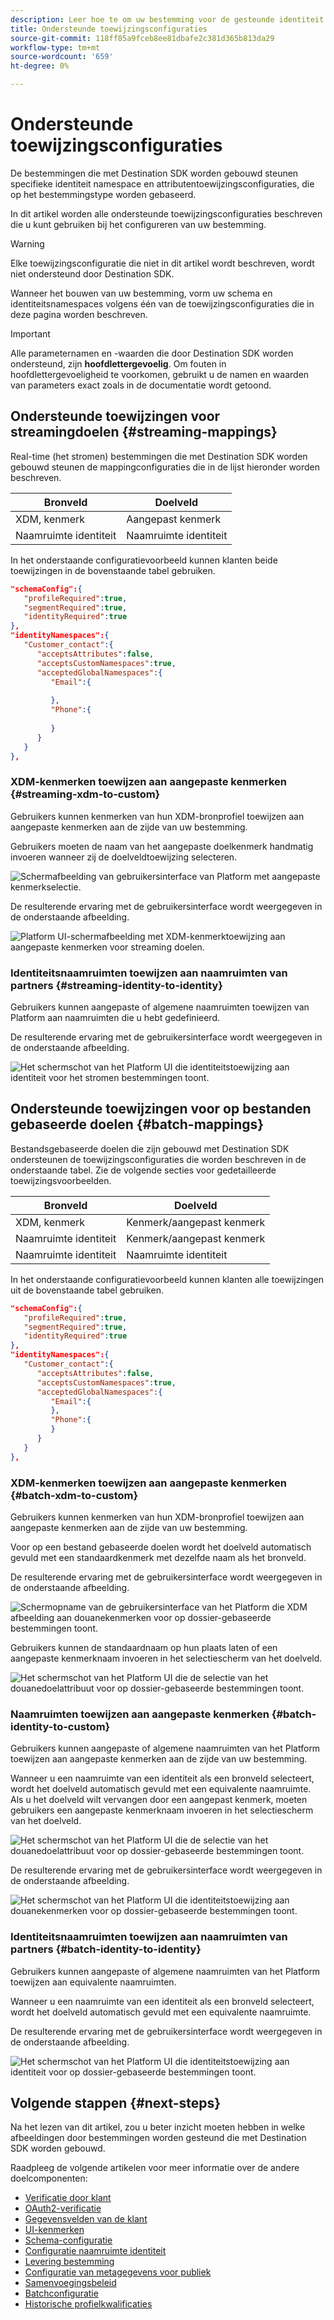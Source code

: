 ```yaml
---
description: Leer hoe te om uw bestemming voor de gesteunde identiteit en attributenkaartconfiguraties te vormen.
title: Ondersteunde toewijzingsconfiguraties
source-git-commit: 118ff85a9fceb8ee81dbafe2c381d365b813da29
workflow-type: tm+mt
source-wordcount: '659'
ht-degree: 0%

---
```



# Ondersteunde toewijzingsconfiguraties

De bestemmingen die met Destination SDK worden gebouwd steunen specifieke identiteit namespace en attributentoewijzingsconfiguraties, die op het bestemmingstype worden gebaseerd.

In dit artikel worden alle ondersteunde toewijzingsconfiguraties beschreven die u kunt gebruiken bij het configureren van uw bestemming.

>[!WARNING]
>
>Elke toewijzingsconfiguratie die niet in dit artikel wordt beschreven, wordt niet ondersteund door Destination SDK.

Wanneer het bouwen van uw bestemming, vorm uw schema en identiteitsnamespaces volgens één van de toewijzingsconfiguraties die in deze pagina worden beschreven.

>[!IMPORTANT]
>
>Alle parameternamen en -waarden die door Destination SDK worden ondersteund, zijn **hoofdlettergevoelig**. Om fouten in hoofdlettergevoeligheid te voorkomen, gebruikt u de namen en waarden van parameters exact zoals in de documentatie wordt getoond.

## Ondersteunde toewijzingen voor streamingdoelen {#streaming-mappings}

Real-time (het stromen) bestemmingen die met Destination SDK worden gebouwd steunen de mappingconfiguraties die in de lijst hieronder worden beschreven.

| Bronveld | Doelveld |
| --- | --- |
| XDM, kenmerk | Aangepast kenmerk |
| Naamruimte identiteit | Naamruimte identiteit |

In het onderstaande configuratievoorbeeld kunnen klanten beide toewijzingen in de bovenstaande tabel gebruiken.

```json
"schemaConfig":{
   "profileRequired":true,
   "segmentRequired":true,
   "identityRequired":true
},
"identityNamespaces":{
   "Customer_contact":{
      "acceptsAttributes":false,
      "acceptsCustomNamespaces":true,
      "acceptedGlobalNamespaces":{
         "Email":{
            
         },
         "Phone":{
            
         }
      }
   }
},
```

### XDM-kenmerken toewijzen aan aangepaste kenmerken {#streaming-xdm-to-custom}

Gebruikers kunnen kenmerken van hun XDM-bronprofiel toewijzen aan aangepaste kenmerken aan de zijde van uw bestemming.

Gebruikers moeten de naam van het aangepaste doelkenmerk handmatig invoeren wanneer zij de doelveldtoewijzing selecteren.

![Schermafbeelding van gebruikersinterface van Platform met aangepaste kenmerkselectie.](../../assets/functionality/destination-configuration/mapping-streaming-select-custom-attribute.png)

De resulterende ervaring met de gebruikersinterface wordt weergegeven in de onderstaande afbeelding.

![Platform UI-schermafbeelding met XDM-kenmerktoewijzing aan aangepaste kenmerken voor streaming doelen.](../../assets/functionality/destination-configuration/mapping-streaming-xdm-custom.png)

### Identiteitsnaamruimten toewijzen aan naamruimten van partners {#streaming-identity-to-identity}

Gebruikers kunnen aangepaste of algemene naamruimten toewijzen van Platform aan naamruimten die u hebt gedefinieerd.

De resulterende ervaring met de gebruikersinterface wordt weergegeven in de onderstaande afbeelding.

![Het schermschot van het Platform UI die identiteitstoewijzing aan identiteit voor het stromen bestemmingen toont.](../../assets/functionality/destination-configuration/mapping-streaming-identity-identity.png)

## Ondersteunde toewijzingen voor op bestanden gebaseerde doelen {#batch-mappings}

Bestandsgebaseerde doelen die zijn gebouwd met Destination SDK ondersteunen de toewijzingsconfiguraties die worden beschreven in de onderstaande tabel. Zie de volgende secties voor gedetailleerde toewijzingsvoorbeelden.

| Bronveld | Doelveld |
| --- | --- |
| XDM, kenmerk | Kenmerk/aangepast kenmerk |
| Naamruimte identiteit | Kenmerk/aangepast kenmerk |
| Naamruimte identiteit | Naamruimte identiteit |

In het onderstaande configuratievoorbeeld kunnen klanten alle toewijzingen uit de bovenstaande tabel gebruiken.

```json
"schemaConfig":{
   "profileRequired":true,
   "segmentRequired":true,
   "identityRequired":true
},
"identityNamespaces":{
   "Customer_contact":{
      "acceptsAttributes":false,
      "acceptsCustomNamespaces":true,
      "acceptedGlobalNamespaces":{
         "Email":{
         },
         "Phone":{
         }
      }
   }
},
```

### XDM-kenmerken toewijzen aan aangepaste kenmerken {#batch-xdm-to-custom}

Gebruikers kunnen kenmerken van hun XDM-bronprofiel toewijzen aan aangepaste kenmerken aan de zijde van uw bestemming.

Voor op een bestand gebaseerde doelen wordt het doelveld automatisch gevuld met een standaardkenmerk met dezelfde naam als het bronveld.

De resulterende ervaring met de gebruikersinterface wordt weergegeven in de onderstaande afbeelding.

![Schermopname van de gebruikersinterface van het Platform die XDM afbeelding aan douanekenmerken voor op dossier-gebaseerde bestemmingen toont.](../../assets/functionality/destination-configuration/mapping-batch-xdm-custom.png)

Gebruikers kunnen de standaardnaam op hun plaats laten of een aangepaste kenmerknaam invoeren in het selectiescherm van het doelveld.

![Het schermschot van het Platform UI die de selectie van het douanedoelattribuut voor op dossier-gebaseerde bestemmingen toont.](../../assets/functionality/destination-configuration/mapping-batch-custom-attribute.png)

### Naamruimten toewijzen aan aangepaste kenmerken {#batch-identity-to-custom}

Gebruikers kunnen aangepaste of algemene naamruimten van het Platform toewijzen aan aangepaste kenmerken aan de zijde van uw bestemming.

Wanneer u een naamruimte van een identiteit als een bronveld selecteert, wordt het doelveld automatisch gevuld met een equivalente naamruimte. Als u het doelveld wilt vervangen door een aangepast kenmerk, moeten gebruikers een aangepaste kenmerknaam invoeren in het selectiescherm van het doelveld.

![Het schermschot van het Platform UI die de selectie van het douanedoelattribuut voor op dossier-gebaseerde bestemmingen toont.](../../assets/functionality/destination-configuration/mapping-batch-custom-attribute.png)

De resulterende ervaring met de gebruikersinterface wordt weergegeven in de onderstaande afbeelding.

![Het schermschot van het Platform UI die identiteitstoewijzing aan douanekenmerken voor op dossier-gebaseerde bestemmingen toont.](../../assets/functionality/destination-configuration/mapping-batch-identity-custom.png)

### Identiteitsnaamruimten toewijzen aan naamruimten van partners {#batch-identity-to-identity}

Gebruikers kunnen aangepaste of algemene naamruimten van het Platform toewijzen aan equivalente naamruimten.

Wanneer u een naamruimte van een identiteit als een bronveld selecteert, wordt het doelveld automatisch gevuld met een equivalente naamruimte.

De resulterende ervaring met de gebruikersinterface wordt weergegeven in de onderstaande afbeelding.

![Het schermschot van het Platform UI die identiteitstoewijzing aan identiteit voor op dossier-gebaseerde bestemmingen toont.](../../assets/functionality/destination-configuration/mapping-batch-identity-identity.png)


## Volgende stappen {#next-steps}

Na het lezen van dit artikel, zou u beter inzicht moeten hebben in welke afbeeldingen door bestemmingen worden gesteund die met Destination SDK worden gebouwd.

Raadpleeg de volgende artikelen voor meer informatie over de andere doelcomponenten:

* [Verificatie door klant](customer-authentication.md)
* [OAuth2-verificatie](oauth2-authentication.md)
* [Gegevensvelden van de klant](customer-data-fields.md)
* [UI-kenmerken](ui-attributes.md)
* [Schema-configuratie](schema-configuration.md)
* [Configuratie naamruimte identiteit](identity-namespace-configuration.md)
* [Levering bestemming](destination-delivery.md)
* [Configuratie van metagegevens voor publiek](audience-metadata-configuration.md)
* [Samenvoegingsbeleid](aggregation-policy.md)
* [Batchconfiguratie](batch-configuration.md)
* [Historische profielkwalificaties](historical-profile-qualifications.md)
